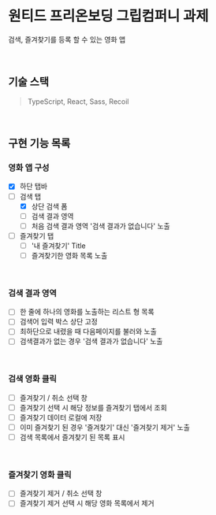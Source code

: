 # 원티드 프리온보딩 그립컴퍼니 과제

검색, 즐겨찾기를 등록 할 수 있는 영화 앱

<br>

## 기술 스택

> TypeScript, React, Sass, Recoil

<br>

## 구현 기능 목록

### 영화 앱 구성

- [x] 하단 탭바
- [ ] 검색 탭
  - [x] 상단 검색 폼
  - [ ] 검색 결과 영역
  - [ ] 처음 검색 결과 영역 '검색 결과가 없습니다' 노출
- [ ] 즐겨찾기 탭
  - [ ] '내 즐겨찾기' Title
  - [ ] 즐겨찾기한 영화 목록 노출

<br>

### 검색 결과 영역

- [ ] 한 줄에 하나의 영화를 노출하는 리스트 형 목록
- [ ] 검색어 입력 박스 상단 고정
- [ ] 최하단으로 내렸을 때 다음페이지를 불러와 노출
- [ ] 검색결과가 없는 경우 '검색 결과가 없습니다' 노출

<br>

### 검색 영화 클릭

- [ ] 즐겨찾기 / 취소 선택 창
- [ ] 즐겨찾기 선택 시 해당 정보를 즐겨찾기 탭에서 조회
- [ ] 즐겨찾기 데이터 로컬에 저장
- [ ] 이미 즐겨찾기 된 경우 '즐겨찾기' 대신 '즐겨찾기 제거' 노출
- [ ] 검색 목록에서 즐겨찾기 된 목록 표시

<br>

### 즐겨찾기 영화 클릭

- [ ] 즐겨찾기 제거 / 취소 선택 창
- [ ] 즐겨찾기 제거 선택 시 해당 영화 목록에서 제거
